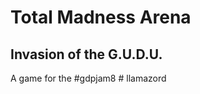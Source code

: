 # Total Madness Arena
## Invasion of the G.U.D.U.

A game for the #gdpjam8
#   l l a m a z o r d  
 
